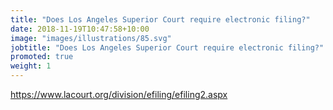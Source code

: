```yaml
---
title: "Does Los Angeles Superior Court require electronic filing?"
date: 2018-11-19T10:47:58+10:00
image: "images/illustrations/85.svg"
jobtitle: "Does Los Angeles Superior Court require electronic filing?"
promoted: true
weight: 1
---
```




https://www.lacourt.org/division/efiling/efiling2.aspx
